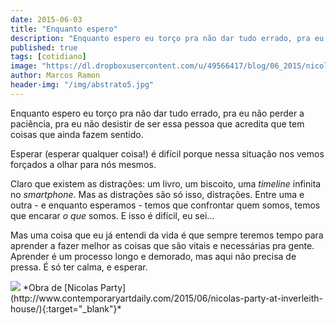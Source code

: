 ```yaml
---
date: 2015-06-03
title: "Enquanto espero"
description: "Enquanto espero eu torço pra não dar tudo errado, pra eu não perder a paciência, pra eu não desistir de ser essa pessoa que acredita que tem coisas que ainda fazem sentido."
published: true
tags: [cotidiano]
image: "https://dl.dropboxusercontent.com/u/49566417/blog/06_2015/nicolas%20party.jpg"
author: Marcos Ramon
header-img: "/img/abstrato5.jpg"
---
```


Enquanto espero eu torço pra não dar tudo errado, pra eu não perder a paciência, pra eu não desistir de ser essa pessoa que acredita que tem coisas que ainda fazem sentido.

Esperar (esperar qualquer coisa!) é difícil porque nessa situação nos vemos forçados a olhar para nós mesmos.

Claro que existem as distrações: um livro, um biscoito, uma *timeline* infinita no *smartphone*. Mas as distrações são só isso, distrações. Entre uma e outra - e enquanto esperamos - temos que confrontar quem somos, temos que encarar *o que* somos. E isso é difícil, eu sei... 

Mas uma coisa que eu já entendi da vida é que sempre teremos tempo para aprender a fazer melhor as coisas que são vitais e necessárias pra gente. Aprender é um processo longo e demorado, mas aqui não precisa de pressa. É só ter calma, e esperar.

<img src="https://dl.dropboxusercontent.com/u/49566417/blog/06_2015/nicolas%20party.jpg">
*Obra de [Nicolas Party](http://www.contemporaryartdaily.com/2015/06/nicolas-party-at-inverleith-house/){:target="_blank"}*
